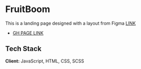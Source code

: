 # FruitBoom

This is a landing page designed with a layout from Figma [LINK](https://www.figma.com/file/WjCmevpBE7Zyo4H9Bj2GqD/Test-for-front?node-id=0%3A1&t=ZVXQdba3APtNPVAQ-1.)


- [GH PAGE LINK](https://xiimiik.github.io/FruitBoom/)

## Tech Stack

**Client:** JavaScript, HTML, CSS, SCSS
